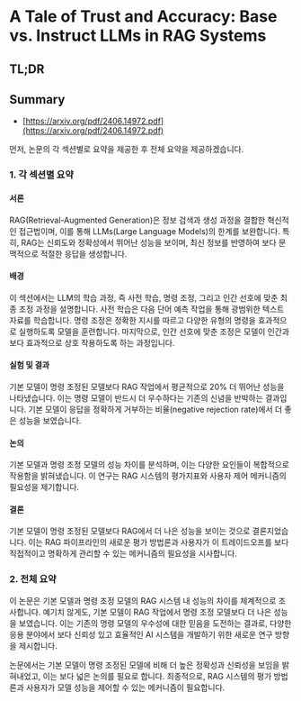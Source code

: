 # A Tale of Trust and Accuracy: Base vs. Instruct LLMs in RAG Systems
## TL;DR
## Summary
- [https://arxiv.org/pdf/2406.14972.pdf](https://arxiv.org/pdf/2406.14972.pdf)

먼저, 논문의 각 섹션별로 요약을 제공한 후 전체 요약을 제공하겠습니다.

### 1. 각 섹션별 요약

#### 서론
RAG(Retrieval-Augmented Generation)은 정보 검색과 생성 과정을 결합한 혁신적인 접근법이며, 이를 통해 LLMs(Large Language Models)의 한계를 보완합니다. 특히, RAG는 신뢰도와 정확성에서 뛰어난 성능을 보이며, 최신 정보를 반영하여 보다 문맥적으로 적절한 응답을 생성합니다.

#### 배경
이 섹션에서는 LLM의 학습 과정, 즉 사전 학습, 명령 조정, 그리고 인간 선호에 맞춘 최종 조정 과정을 설명합니다. 사전 학습은 다음 단어 예측 작업을 통해 광범위한 텍스트 자료를 학습합니다. 명령 조정은 정확한 지시를 따르고 다양한 유형의 명령을 효과적으로 실행하도록 모델을 훈련합니다. 마지막으로, 인간 선호에 맞춘 조정은 모델이 인간과 보다 효과적으로 상호 작용하도록 하는 과정입니다.

#### 실험 및 결과
기본 모델이 명령 조정된 모델보다 RAG 작업에서 평균적으로 20% 더 뛰어난 성능을 나타냈습니다. 이는 명령 모델이 반드시 더 우수하다는 기존의 신념을 반박하는 결과입니다. 기본 모델이 응답을 정확하게 거부하는 비율(negative rejection rate)에서 더 좋은 성능을 보였습니다.

#### 논의
기본 모델과 명령 조정 모델의 성능 차이를 분석하며, 이는 다양한 요인들이 복합적으로 작용함을 밝혀냈습니다. 이 연구는 RAG 시스템의 평가지표와 사용자 제어 메커니즘의 필요성을 제기합니다.

#### 결론
기본 모델이 명령 조정된 모델보다 RAG에서 더 나은 성능을 보이는 것으로 결론지었습니다. 이는 RAG 파이프라인의 새로운 평가 방법론과 사용자가 이 트레이드오프를 보다 직접적이고 명확하게 관리할 수 있는 메커니즘의 필요성을 시사합니다.

### 2. 전체 요약
이 논문은 기본 모델과 명령 조정 모델의 RAG 시스템 내 성능의 차이를 체계적으로 조사합니다. 예기치 않게도, 기본 모델이 RAG 작업에서 명령 조정 모델보다 더 나은 성능을 보였습니다. 이는 기존의 명령 모델의 우수성에 대한 믿음을 도전하는 결과로, 다양한 응용 분야에서 보다 신뢰성 있고 효율적인 AI 시스템을 개발하기 위한 새로운 연구 방향을 제시합니다.

논문에서는 기본 모델이 명령 조정된 모델에 비해 더 높은 정확성과 신뢰성을 보임을 밝혀내었고, 이는 보다 넓은 논의를 필요로 합니다. 최종적으로, RAG 시스템의 평가 방법론과 사용자가 모델 성능을 제어할 수 있는 메커니즘이 필요합니다.